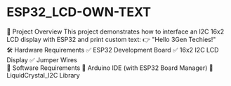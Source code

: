 # ESP32_LCD-OWN-TEXT
📌 Project Overview This project demonstrates how to interface an I2C 16x2 LCD display with ESP32 and print custom text: 👉 "Hello 3Gen Techies!"  
🛠️ Hardware Requirements 
✅ ESP32 Development Board
✅ 16x2 I2C LCD Display 
✅ Jumper Wires  
💾 Software Requirements 
🔹 Arduino IDE (with ESP32 Board Manager) 
🔹 LiquidCrystal_I2C Library
